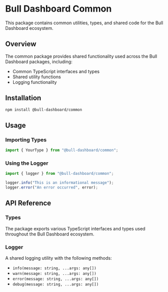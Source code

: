 # Bull Dashboard Common

This package contains common utilities, types, and shared code for the Bull Dashboard ecosystem.

## Overview

The common package provides shared functionality used across the Bull Dashboard packages, including:

- Common TypeScript interfaces and types
- Shared utility functions
- Logging functionality

## Installation

```bash
npm install @bull-dashboard/common
```

## Usage

### Importing Types

```typescript
import { YourType } from "@bull-dashboard/common";
```

### Using the Logger

```typescript
import { logger } from "@bull-dashboard/common";

logger.info("This is an informational message");
logger.error("An error occurred", error);
```

## API Reference

### Types

The package exports various TypeScript interfaces and types used throughout the Bull Dashboard ecosystem.

### Logger

A shared logging utility with the following methods:

- `info(message: string, ...args: any[])`
- `warn(message: string, ...args: any[])`
- `error(message: string, ...args: any[])`
- `debug(message: string, ...args: any[])`
